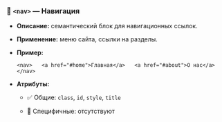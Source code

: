 ### 🧭 `<nav>` — Навигация

- **Описание:** семантический блок для навигационных ссылок.
    
- **Применение:** меню сайта, ссылки на разделы.
    
- **Пример:**
    
    `<nav>   <a href="#home">Главная</a>   <a href="#about">О нас</a> </nav>`
    
- **Атрибуты:**
    
    - ✅ Общие: `class`, `id`, `style`, `title`
        
    - 🔸 Специфичные: отсутствуют